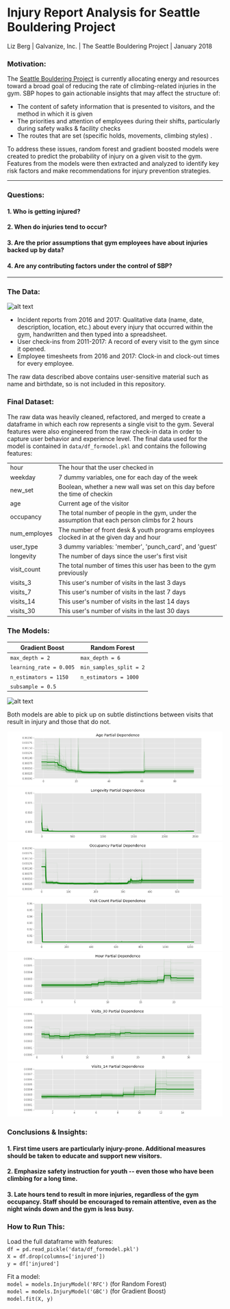 # Injury Report Analysis for Seattle Bouldering Project  
Liz Berg | Galvanize, Inc. | The Seattle Bouldering Project | January 2018

### Motivation: 
The [Seattle Bouldering Project](seattlboulderingproject.com) is currently allocating energy and resources toward a broad goal of reducing the rate of climbing-related injuries in the gym. SBP hopes to gain actionable insights that may affect the structure of:
* The content of safety information that is presented to visitors, and the method in which it is given
* The priorities and attention of employees during their shifts, particularly during safety walks & facility checks
* The routes that are set (specific holds, movements, climbing styles) . 

To address these issues, random forest and gradient boosted models were created to predict the probability of injury on a given visit to the gym. Features from the models were then extracted and analyzed to identify key risk factors and make recommendations for injury prevention strategies. 

---

### Questions:
#### 1. Who is getting injured?
#### 2. When do injuries tend to occur?
#### 3. Are the prior assumptions that gym employees have about injuries backed up by data?
#### 4. Are any contributing factors under the control of SBP?

---

### The Data: 
![alt text](https://github.com/elisabeth-berg/sbp-injury/blob/master/img/data.png)

* Incident reports from 2016 and 2017: Qualitative data (name, date, description, location, etc.) about every injury that occurred within the gym, handwritten and then typed into a spreadsheet. 
   
* User check-ins from 2011-2017: A record of every visit to the gym since it opened. 
   
* Employee timesheets from 2016 and 2017: Clock-in and clock-out times for every employee. 

The raw data described above contains user-sensitive material such as name and birthdate, so is not included in this repository.  

### Final Dataset: 
The raw data was heavily cleaned, refactored, and merged to create a dataframe in which each row represents a single visit to the gym. 
Several features were also engineered from the raw check-in data in order to capture user behavior and experience level. The final data used for the model is contained in `data/df_formodel.pkl` and contains the following features:  

|      |                                   |
|------|-----------------------------------|
| hour | The hour that the user checked in |
| weekday | 7 dummy variables, one for each day of the week |
| new_set | Boolean, whether a new wall was set on this day before the time of checkin |
| age | Current age of the visitor |
| occupancy | The total number of people in the gym, under the assumption that each person climbs for 2 hours |
| num_employes | The number of front desk & youth programs employees clocked in at the given day and hour |
| user_type | 3 dummy variables: 'member', 'punch_card', and 'guest' |
| longevity | The number of days since the user's first visit |
| visit_count | The total number of times this user has been to the gym previously |
| visits_3 | This user's number of visits in the last 3 days |
| visits_7 | This user's number of visits in the last 7 days |
| visits_14 | This user's number of visits in the last 14 days |
| visits_30 | This user's number of visits in the last 30 days |


### The Models: 

| Gradient Boost | Random Forest |
|----------------|---------------|
|`max_depth = 2` | `max_depth = 6`|
|`learning_rate = 0.005` | `min_samples_split = 2` | 
|`n_estimators = 1150` |   `n_estimators = 1000`|
|`subsample = 0.5`|

![alt text](https://github.com/elisabeth-berg/sbp-injury-pubplic/blob/master/img/roc_compare.png)



Both models are able to pick up on subtle distinctions between visits that result in injury and those that do not. 

![alt text](https://github.com/elisabeth-berg/sbp-injury-public/blob/master/img/pd_age.png) 
![alt text](https://github.com/elisabeth-berg/sbp-injury-public/blob/master/img/pd_longevity.png)
![alt text](https://github.com/elisabeth-berg/sbp-injury-public/blob/master/img/pd_occupancy.png)
![alt text](https://github.com/elisabeth-berg/sbp-injury-public/blob/master/img/pd_visit_count.png)
![alt text](https://github.com/elisabeth-berg/sbp-injury-public/blob/master/img/pd_hour.png)
![alt text](https://github.com/elisabeth-berg/sbp-injury-public/blob/master/img/pd_visits_30.png)
![alt text](https://github.com/elisabeth-berg/sbp-injury-public/blob/master/img/pd_visits_14.png)

### Conclusions & Insights: 
#### 1. First time users are particularly injury-prone. Additional measures should be taken to educate and support new visitors. 

#### 2. Emphasize safety instruction for youth -- even those who have been climbing for a long time.

#### 3. Late hours tend to result in more injuries, regardless of the gym occupancy. Staff should be encouraged to remain attentive, even as the night winds down and the gym is less busy. 



### How to Run This:
Load the full dataframe with features:  
`df = pd.read_pickle('data/df_formodel.pkl')`  
`X = df.drop(columns=['injured'])`    
`y = df['injured']` 

Fit a model:  
`model = models.InjuryModel('RFC')`  (for Random Forest)  
`model = models.InjuryModel('GBC')`  (for Gradient Boost)   
`model.fit(X, y)`
